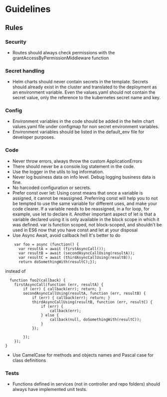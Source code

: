 # Guidelines

## Rules

### Security

- Routes should always check permissions with the grantAccessByPermissionMiddleware function

### Secret handling

- Helm charts should never contain secrets in the template. Secrets should already exist in the cluster and translated to the deployment as an environment variable. Even the values.yaml should not contain the secret value, only the reference to the kubernetes secret name and key.


### Config

- Environment variables in the code should be added in the helm chart values.yaml file under configmap for non secret environment variables.
- Environment variables should be listed in the default_env file for developer purposes.

### Code

- Never throw errors, always throw the custom ApplicationErrors 
- There should never be a console.log statement in the code.
- Use the logger in the utils to log information.
- Never log business data on info level. Debug logging business data is fine.
- No harcoded configuration or secrets.
- Prefer const over let: Using const means that once a variable is assigned, it cannot be reassigned. Preferring const will help you to not be tempted to use the same variable for different uses, and make your code clearer. If a variable needs to be reassigned, in a for loop, for example, use let to declare it. Another important aspect of let is that a variable declared using it is only available in the block scope in which it was defined. var is function scoped, not block-scoped, and shouldn't be used in ES6 now that you have const and let at your disposal
- Use Async Await, avoid callback hell
It's better to do
```
    var foo = async (function() {
      var resultA = await (firstAsyncCall());
      var resultB = await (secondAsyncCallUsing(resultA));
      var resultC = await (thirdAsyncCallUsing(resultB));
      return doSomethingWith(resultC);});
  ```
instead of
```
  function foo2(callback) {
    firstAsyncCall(function (err, resultA) {
        if (err) { callback(err); return; }
        secondAsyncCallUsing(resultA, function (err, resultB) {
            if (err) { callback(err); return; }
            thirdAsyncCallUsing(resultB, function (err, resultC) {
                if (err) {
                    callback(err);
                } else {
                    callback(null, doSomethingWith(resultC));
                }
            });

        });
    });
}
```
- Use CamelCase for methods and objects names and Pascal case for class definitions


### Tests

- Functions defined in services (not in controller and repo folders) should always have implemented unit tests.
